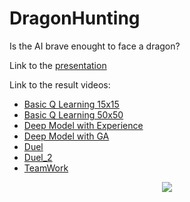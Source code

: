 # DragonHunting

Is the AI brave enought to face a dragon?

Link to the [presentation](https://prezi.com/view/MAKwPcQf3RjksMO3Wdrr/)

Link to the result videos:
- [Basic Q Learning 15x15](https://youtu.be/xcB41oXHxlY)
- [Basic Q Learning 50x50](https://youtu.be/tJgLUjiw9xk)
- [Deep Model with Experience](https://youtu.be/LjSHDDdAEBM)
- [Deep Model with GA](https://youtu.be/2fPkot9KPQo)
- [Duel](https://youtu.be/pATtjVN7gSc)
- [Duel_2](https://youtu.be/4gbillh_rHc)
- [TeamWork](https://youtu.be/ayb_EeTl8f0)

<p align="center"> 
<img src="https://github.com/moiraghif/DragonHunting/blob/master/gifs%20and%20videos%20results/Duel%20and%20TeamWork/wooo2.gif">
</p>
